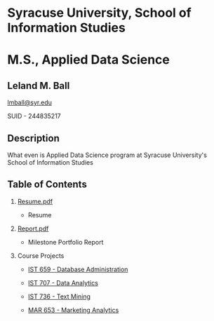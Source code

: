 # Syracuse University, School of Information Studies
# M.S., Applied Data Science
## Leland M. Ball

lmball@syr.edu

SUID - 244835217

## Description

What even is Applied Data Science program at Syracuse University's School of Information Studies 

## Table of Contents

1. [Resume.pdf](https://github.com/.pdf)
    - Resume

2. [Report.pdf](https://github.com/.pdf)
    - Milestone Portfolio Report

3. Course Projects
    * [IST 659 - Database Administration](https://github.com/)
    
    * [IST 707 - Data Analytics](https://github.com/)
    
    * [IST 736 - Text Mining](https://github.com/)
   
    * [MAR 653 - Marketing Analytics](https://github.com/)
